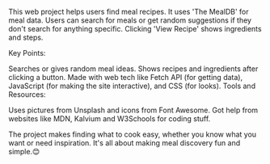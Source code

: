 This web project helps users find meal recipes. It uses 'The MealDB' for meal data. Users can search for meals or get random suggestions if they don't search for anything specific. Clicking 'View Recipe' shows ingredients and steps.

Key Points:

Searches or gives random meal ideas.
Shows recipes and ingredients after clicking a button.
Made with web tech like Fetch API (for getting data), JavaScript (for making the site interactive), and CSS (for looks).
Tools and Resources:

Uses pictures from Unsplash and icons from Font Awesome.
Got help from websites like MDN, Kalvium and W3Schools for coding stuff.

The project makes finding what to cook easy, whether you know what you want or need inspiration. It's all about making meal discovery fun and simple.😊
